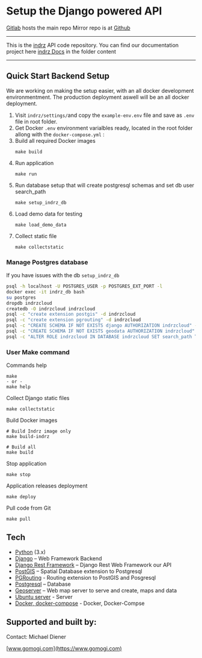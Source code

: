 # Setup the Django powered API
[Gitlab](https://gitlab.com/indrz/indrz-backend) hosts the main repo 
Mirror repo is at [Github](https://github.com/indrz/indrz-be)

----------------------

This is the [indrz](https://www.indrz.com) API code repository. You can find our 
documentation project here [indrz Docs](https://gitlab.com/indrz/indrz-doc) in the folder content

----------------------
## Quick Start Backend Setup
We are working on making the setup easier, with an all docker development
environmentment.  The production deployment aswell will be an all docker
deployment.


1. Visit `indrz/settings/`and copy the `example-env.env` file and save as `.env` file in root folder.
1. Get Docker `.env`  environment varialbles ready, located in the root folder
   allong with the `docker-compose.yml` :
1. Build all required Docker images
    ```
    make build
    ```
1. Run application
    ```
    make run
    ```
1. Run database setup that will create postgresql schemas and set db user search_path
    ```
    make setup_indrz_db
    ```
1. Load demo data for testing
    ```
    make load_demo_data
    ```
1. Collect static file
    ```
    make collectstatic
    ```
### Manage Postgres database
If you have issues with the db `setup_indrz_db`

```bash
psql -h localhost -U POSTGRES_USER -p POSTGRES_EXT_PORT -l
docker exec -it indrz_db bash
su postgres
dropdb indrzcloud
createdb -O indrzcloud indrzcloud
psql -c "create extension postgis" -d indrzcloud
psql -c "create extension pgrouting" -d indrzcloud
psql -c "CREATE SCHEMA IF NOT EXISTS django AUTHORIZATION indrzcloud" -d indrzcloud
psql -c "CREATE SCHEMA IF NOT EXISTS geodata AUTHORIZATION indrzcloud" -d indrzcloud
psql -c "ALTER ROLE indrzcloud IN DATABASE indrzcloud SET search_path TO django,geodata,public;" -d indrzcloud
```

### User Make command

Commands help

```
make
- or -
make help
```

Collect Django static files
```
make collectstatic
```

Build Docker images

```
# Build Indrz image only
make build-indrz

# Build all
make build
```

Stop application 
```
make stop
```

Application releases deployment 
```
make deploy
```

Pull code from Git 
```
make pull
```

## Tech

* [Python](https://python.org) (3.x)
* [Django](http://djangoproject.com) – Web Framework Backend
* [Django Rest Framework](http://www.django-rest-framework.org) – Django Rest Web Framework our API
* [PostGIS](http://postgis.net) – Spatial Database extension to Postgresql
* [PGRouting](http://pgrouting.org) - Routing extension to PostGIS and Posgresql
* [Postgresql](http://www.postgresql.org) – Database
* [Geoserver](http://geoserver.org) – Web map server to serve and create, maps and data
* [Ubuntu server](https://ubuntu.com/) - Server
* [Docker, docker-compose](https://docker.com/) - Docker, Docker-Compse

## Supported and built by:

Contact: Michael Diener

[www.gomogi.com](https://www.gomogi.com)